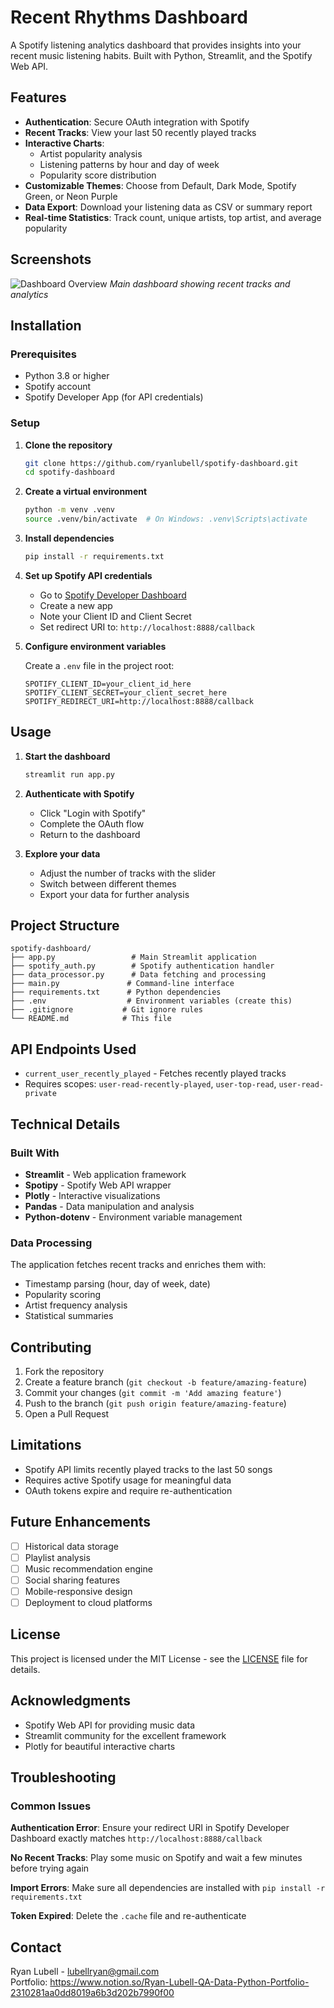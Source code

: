# Recent Rhythms Dashboard

A Spotify listening analytics dashboard that provides insights into your recent music listening habits. Built with Python, Streamlit, and the Spotify Web API.

## Features

- **Authentication**: Secure OAuth integration with Spotify
- **Recent Tracks**: View your last 50 recently played tracks
- **Interactive Charts**: 
  - Artist popularity analysis
  - Listening patterns by hour and day of week
  - Popularity score distribution
- **Customizable Themes**: Choose from Default, Dark Mode, Spotify Green, or Neon Purple
- **Data Export**: Download your listening data as CSV or summary report
- **Real-time Statistics**: Track count, unique artists, top artist, and average popularity

## Screenshots

![Dashboard Overview](screenshot.png)
*Main dashboard showing recent tracks and analytics*

## Installation

### Prerequisites

- Python 3.8 or higher
- Spotify account
- Spotify Developer App (for API credentials)

### Setup

1. **Clone the repository**
   ```bash
   git clone https://github.com/ryanlubell/spotify-dashboard.git
   cd spotify-dashboard
   ```

2. **Create a virtual environment**
   ```bash
   python -m venv .venv
   source .venv/bin/activate  # On Windows: .venv\Scripts\activate
   ```

3. **Install dependencies**
   ```bash
   pip install -r requirements.txt
   ```

4. **Set up Spotify API credentials**
   - Go to [Spotify Developer Dashboard](https://developer.spotify.com/dashboard)
   - Create a new app
   - Note your Client ID and Client Secret
   - Set redirect URI to: `http://localhost:8888/callback`

5. **Configure environment variables**
   
   Create a `.env` file in the project root:
   ```
   SPOTIFY_CLIENT_ID=your_client_id_here
   SPOTIFY_CLIENT_SECRET=your_client_secret_here
   SPOTIFY_REDIRECT_URI=http://localhost:8888/callback
   ```

## Usage

1. **Start the dashboard**
   ```bash
   streamlit run app.py
   ```

2. **Authenticate with Spotify**
   - Click "Login with Spotify" 
   - Complete the OAuth flow
   - Return to the dashboard

3. **Explore your data**
   - Adjust the number of tracks with the slider
   - Switch between different themes
   - Export your data for further analysis

## Project Structure

```
spotify-dashboard/
├── app.py                 # Main Streamlit application
├── spotify_auth.py        # Spotify authentication handler
├── data_processor.py      # Data fetching and processing
├── main.py               # Command-line interface
├── requirements.txt      # Python dependencies
├── .env                  # Environment variables (create this)
├── .gitignore           # Git ignore rules
└── README.md            # This file
```

## API Endpoints Used

- `current_user_recently_played` - Fetches recently played tracks
- Requires scopes: `user-read-recently-played`, `user-top-read`, `user-read-private`

## Technical Details

### Built With

- **Streamlit** - Web application framework
- **Spotipy** - Spotify Web API wrapper
- **Plotly** - Interactive visualizations
- **Pandas** - Data manipulation and analysis
- **Python-dotenv** - Environment variable management

### Data Processing

The application fetches recent tracks and enriches them with:
- Timestamp parsing (hour, day of week, date)
- Popularity scoring
- Artist frequency analysis
- Statistical summaries

## Contributing

1. Fork the repository
2. Create a feature branch (`git checkout -b feature/amazing-feature`)
3. Commit your changes (`git commit -m 'Add amazing feature'`)
4. Push to the branch (`git push origin feature/amazing-feature`)
5. Open a Pull Request

## Limitations

- Spotify API limits recently played tracks to the last 50 songs
- Requires active Spotify usage for meaningful data
- OAuth tokens expire and require re-authentication

## Future Enhancements

- [ ] Historical data storage
- [ ] Playlist analysis
- [ ] Music recommendation engine
- [ ] Social sharing features
- [ ] Mobile-responsive design
- [ ] Deployment to cloud platforms

## License

This project is licensed under the MIT License - see the [LICENSE](LICENSE) file for details.

## Acknowledgments

- Spotify Web API for providing music data
- Streamlit community for the excellent framework
- Plotly for beautiful interactive charts

## Troubleshooting

### Common Issues

**Authentication Error**: Ensure your redirect URI in Spotify Developer Dashboard exactly matches `http://localhost:8888/callback`

**No Recent Tracks**: Play some music on Spotify and wait a few minutes before trying again

**Import Errors**: Make sure all dependencies are installed with `pip install -r requirements.txt`

**Token Expired**: Delete the `.cache` file and re-authenticate

## Contact

Ryan Lubell - lubellryan@gmail.com  
Portfolio: https://www.notion.so/Ryan-Lubell-QA-Data-Python-Portfolio-2310281aa0dd8019a6b3d202b7990f00